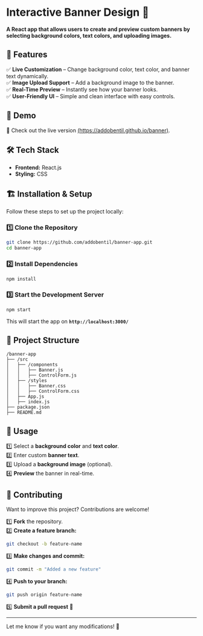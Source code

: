 # **Interactive Banner Design 🎨**

**A React app that allows users to create and preview custom banners by selecting background colors, text colors, and uploading images.**

## 🚀 **Features**

✅ **Live Customization** – Change background color, text color, and banner text dynamically.  
✅ **Image Upload Support** – Add a background image to the banner.  
✅ **Real-Time Preview** – Instantly see how your banner looks.  
✅ **User-Friendly UI** – Simple and clean interface with easy controls.

## 🎥 **Demo**

🚀 Check out the live version [(https://addobentil.github.io/banner)](#).

## 🛠 **Tech Stack**

- **Frontend:** React.js
- **Styling:** CSS

## 🏗 **Installation & Setup**

Follow these steps to set up the project locally:

### **1️⃣ Clone the Repository**

```bash
git clone https://github.com/addobentil/banner-app.git
cd banner-app
```

### **2️⃣ Install Dependencies**

```bash
npm install
```

### **3️⃣ Start the Development Server**

```bash
npm start
```

This will start the app on **`http://localhost:3000/`**

## 📂 **Project Structure**

```
/banner-app
├── /src
│   ├── /components
│   │   ├── Banner.js
│   │   ├── ControlForm.js
│   ├── /styles
│   │   ├── Banner.css
│   │   ├── ControlForm.css
│   ├── App.js
│   ├── index.js
├── package.json
├── README.md
```

## 🔧 **Usage**

1️⃣ Select a **background color** and **text color**.  
2️⃣ Enter custom **banner text**.  
3️⃣ Upload a **background image** (optional).  
4️⃣ **Preview** the banner in real-time.

## 🤝 **Contributing**

Want to improve this project? Contributions are welcome!

1️⃣ **Fork** the repository.  
2️⃣ **Create a feature branch:**

```bash
git checkout -b feature-name
```

3️⃣ **Make changes and commit:**

```bash
git commit -m "Added a new feature"
```

4️⃣ **Push to your branch:**

```bash
git push origin feature-name
```

5️⃣ **Submit a pull request** 🚀

---

Let me know if you want any modifications! 🚀
